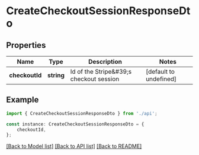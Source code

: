# CreateCheckoutSessionResponseDto


## Properties

Name | Type | Description | Notes
------------ | ------------- | ------------- | -------------
**checkoutId** | **string** | Id of the Stripe\&#39;s checkout session | [default to undefined]

## Example

```typescript
import { CreateCheckoutSessionResponseDto } from './api';

const instance: CreateCheckoutSessionResponseDto = {
    checkoutId,
};
```

[[Back to Model list]](../README.md#documentation-for-models) [[Back to API list]](../README.md#documentation-for-api-endpoints) [[Back to README]](../README.md)
